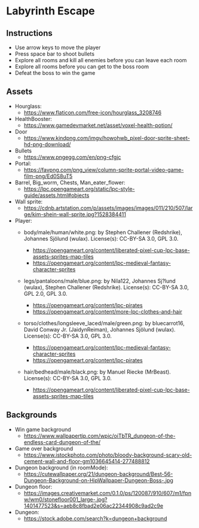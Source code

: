 # Labyrinth Escape

<h2> Instructions </h2>

* Use arrow keys to move the player
* Press space bar to shoot bullets
* Explore all rooms and kill all enemies before you can leave each room
* Explore all rooms before you can get to the boss room
* Defeat the boss to win the game

<h2> Assets </h2>

* Hourglass:
    * https://www.flaticon.com/free-icon/hourglass_3208746
* HealthBooster:
    - https://www.gamedevmarket.net/asset/voxel-health-potion/
* Door
    - https://www.kindpng.com/imgv/howohwb_pixel-door-sprite-sheet-hd-png-download/
* Bullets
    - https://www.pngegg.com/en/png-cfgjc
* Portal:
    - https://favpng.com/png_view/column-sprite-portal-video-game-film-png/Ed0S8uT5
* Barrel, Big_worm, Chests, Man_eater_flower:
    - https://lpc.opengameart.org/static/lpc-style-guide/assets.html#objects
* Wall sprite:
    - https://cdnb.artstation.com/p/assets/images/images/011/210/507/large/kim-shein-wall-sprite.jpg?1528384411
* Player:
    - body/male/human/white.png: by Stephen Challener (Redshrike), Johannes Sjölund (wulax). License(s): CC-BY-SA 3.0, GPL 3.0. 
        - https://opengameart.org/content/liberated-pixel-cup-lpc-base-assets-sprites-map-tiles
        - https://opengameart.org/content/lpc-medieval-fantasy-character-sprites

    - legs/pantaloons/male/blue.png: by Nila122, Johannes Sj?lund (wulax), Stephen Challener (Redshrike). License(s): CC-BY-SA 3.0, GPL 2.0, GPL 3.0. 
        - https://opengameart.org/content/lpc-pirates
        - https://opengameart.org/content/more-lpc-clothes-and-hair

    - torso/clothes/longsleeve_laced/male/green.png: by bluecarrot16, David Conway Jr. (JaidynReiman), Johannes Sjölund (wulax). License(s): CC-BY-SA 3.0, GPL 3.0. 
        - https://opengameart.org/content/lpc-medieval-fantasy-character-sprites
        - https://opengameart.org/content/lpc-pirates

    - hair/bedhead/male/black.png: by Manuel Riecke (MrBeast). License(s): CC-BY-SA 3.0, GPL 3.0. 
        - https://opengameart.org/content/liberated-pixel-cup-lpc-base-assets-sprites-map-tiles
    
<h2> Backgrounds </h2>

* Win game background
    - https://www.wallpapertip.com/wpic/oiTbTR_dungeon-of-the-endless-card-dungeon-of-the/
* Game over background
    - https://www.istockphoto.com/photo/bloody-background-scary-old-cement-wall-and-floor-gm1036645414-277488812
* Dungeon background (in roomMode):
    - https://cutewallpaper.org/21/dungeon-background/Best-56-Dungeon-Background-on-HipWallpaper-Dungeon-Boss-.jpg
* Dungeon floor:
    - https://images.creativemarket.com/0.1.0/ps/120087/910/607/m1/fpnw/wm0/stonefloor001_large-.jpg?1401477523&s=aeb8c8fbad2e06ac22344908c9ad2c9e
* Dungeon:
    - https://stock.adobe.com/search?k=dungeon+background
